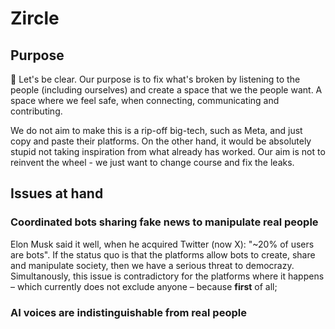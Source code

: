 # Zircle

## Purpose
🥇 Let's be clear. Our purpose is to fix what's broken by listening to the people (including ourselves) and create a space that we the people want. A space where we feel safe, when connecting, communicating and contributing. 

We do not aim to make this is a rip-off big-tech, such as Meta, and just copy and paste their platforms. On the other hand, it would be absolutely stupid not taking inspiration from what already has worked. Our aim is not to reinvent the wheel - we just want to change course and fix the leaks. 

## Issues at hand

### Coordinated bots sharing fake news to manipulate real people
Elon Musk said it well, when he acquired Twitter (now X): "~20% of users are bots". If the status quo is that the platforms allow bots to create, share and manipulate society, then we have a serious threat to democrazy. Simultanously, this issue is contradictory for the platforms where it happens – which currently does not exclude anyone – because **first** of all; 

### AI voices are indistinguishable from real people
